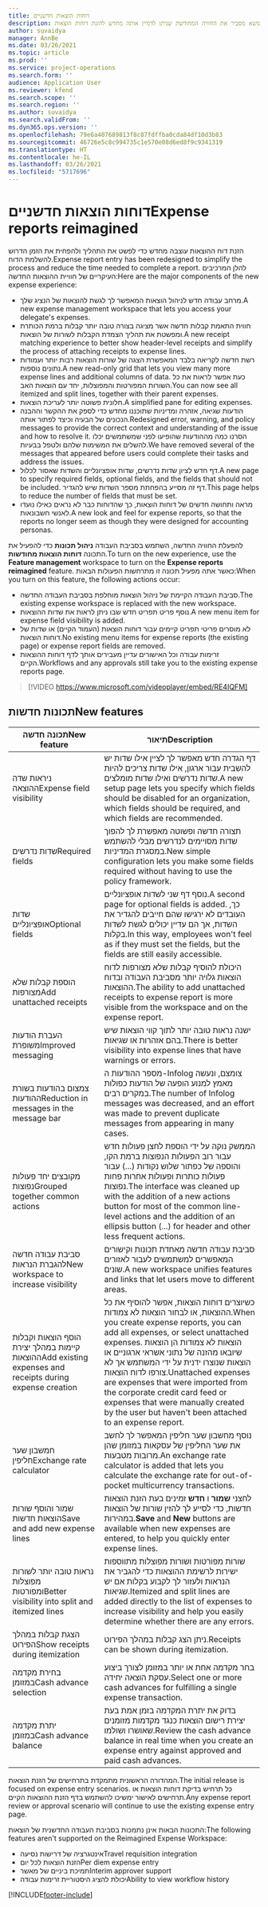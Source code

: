 ```yaml
---
title: דוחות הוצאות חדשניים
description: נושא מסביר את החוויה המחודשת שניתן לדמיין אותה מחדש להזנת דוחות הוצאות.
author: suvaidya
manager: AnnBe
ms.date: 03/26/2021
ms.topic: article
ms.prod: ''
ms.service: project-operations
ms.search.form: ''
audience: Application User
ms.reviewer: kfend
ms.search.scope: ''
ms.search.region: ''
ms.author: suvaidya
ms.search.validFrom: ''
ms.dyn365.ops.version: ''
ms.openlocfilehash: 79e6a407689813f8c87fdffba0cda84df10d3b83
ms.sourcegitcommit: 46726e5c8c994735c1e570e08d6ed8f9c9341319
ms.translationtype: HT
ms.contentlocale: he-IL
ms.lasthandoff: 03/26/2021
ms.locfileid: "5717696"
---
```

# <a name="expense-reports-reimagined"></a><span data-ttu-id="0a11b-103">דוחות הוצאות חדשניים</span><span class="sxs-lookup"><span data-stu-id="0a11b-103">Expense reports reimagined</span></span>

<span data-ttu-id="0a11b-104">הזנת דוח ההוצאות עוצבה מחדש כדי לפשט את התהליך ולהפחית את הזמן הדרוש להשלמת הדוח.</span><span class="sxs-lookup"><span data-stu-id="0a11b-104">Expense report entry has been redesigned to simplify the process and reduce the time needed to complete a report.</span></span> <span data-ttu-id="0a11b-105">להלן המרכיבים העיקריים של חוויית ההוצאות החדשה:</span><span class="sxs-lookup"><span data-stu-id="0a11b-105">Here are the major components of the new expense experience:</span></span>

- <span data-ttu-id="0a11b-106">מרחב עבודה חדש לניהול הוצאות המאפשר לך לגשת להוצאות של הנציג שלך.</span><span class="sxs-lookup"><span data-stu-id="0a11b-106">A new expense management workspace that lets you access your delegate's expenses.</span></span>
- <span data-ttu-id="0a11b-107">חווית התאמת קבלות חדשה אשר מציגה בצורה טובה יותר קבלות ברמת הכותרת ומפשטת את תהליך הצמדת הקבלות לשורות של הוצאות.</span><span class="sxs-lookup"><span data-stu-id="0a11b-107">A new receipt matching experience to better show header-level receipts and simplify the process of attaching receipts to expense lines.</span></span>
- <span data-ttu-id="0a11b-108">רשת חדשה לקריאה בלבד המאפשרת הצגה של שורות הוצאות רבות יותר ועמודות נתונים נוספות.</span><span class="sxs-lookup"><span data-stu-id="0a11b-108">A new read-only grid that lets you view many more expense lines and additional columns of data.</span></span> <span data-ttu-id="0a11b-109">כעת אפשר לראות את כל השורות המפורטות והמפוצלות, יחד עם הוצאות האב.</span><span class="sxs-lookup"><span data-stu-id="0a11b-109">You can now see all itemized and split lines, together with their parent expenses.</span></span>
- <span data-ttu-id="0a11b-110">חלונית פשוטה יותר לעריכת הוצאות.</span><span class="sxs-lookup"><span data-stu-id="0a11b-110">A simplified pane for editing expenses.</span></span>
- <span data-ttu-id="0a11b-111">הודעות שגיאה, אזהרה ומדיניות שתוכננו מחדש כדי לספק את ההקשר וההבנה הנכונים של הבעיה וכיצד לפתור אותה.</span><span class="sxs-lookup"><span data-stu-id="0a11b-111">Redesigned error, warning, and policy messages to provide the correct context and understanding of the issue and how to resolve it.</span></span> <span data-ttu-id="0a11b-112">הסרנו כמה מההודעות שהופיעו לפני שמשתמשים יכלו להשלים את המשימות שלהם ולטפל בבעיות.</span><span class="sxs-lookup"><span data-stu-id="0a11b-112">We have removed several of the messages that appeared before users could complete their tasks and address the issues.</span></span>
- <span data-ttu-id="0a11b-113">דף חדש לציון שדות נדרשים, שדות אופציונליים והשדות שאסור לכלול.</span><span class="sxs-lookup"><span data-stu-id="0a11b-113">A new page to specify required fields, optional fields, and the fields that should not be included.</span></span> <span data-ttu-id="0a11b-114">דף זה מסייע בהפחתת מספר השדות שיש להגדיר.</span><span class="sxs-lookup"><span data-stu-id="0a11b-114">This page helps to reduce the number of fields that must be set.</span></span>
- <span data-ttu-id="0a11b-115">מראה ותחושה חדשים של דוחות הוצאות, כך שהדוחות כבר לא נראים כאילו נועדו לאנשי חשבונאות.</span><span class="sxs-lookup"><span data-stu-id="0a11b-115">A new look and feel for expense reports, so that the reports no longer seem as though they were designed for accounting personas.</span></span>

<span data-ttu-id="0a11b-116">להפעלת החוויה החדשה, השתמש בסביבת העבודה **ניהול תכונות** כדי להפעיל את התכונה **דוחות הוצאות מחודשות**.</span><span class="sxs-lookup"><span data-stu-id="0a11b-116">To turn on the new experience, use the **Feature management** workspace to turn on the **Expense reports reimagined** feature.</span></span> <span data-ttu-id="0a11b-117">כאשר אתה מפעיל תכונה זו מתרחשות הפעולות הבאות:</span><span class="sxs-lookup"><span data-stu-id="0a11b-117">When you turn on this feature, the following actions occur:</span></span>

- <span data-ttu-id="0a11b-118">סביבת העבודה הקיימת של ניהול הוצאות מוחלפת בסביבת העבודה החדשה.</span><span class="sxs-lookup"><span data-stu-id="0a11b-118">The existing expense workspace is replaced with the new workspace.</span></span>
- <span data-ttu-id="0a11b-119">נוסף פריט תפריט חדש שבו ניתן לראות את שדות ההוצאות.</span><span class="sxs-lookup"><span data-stu-id="0a11b-119">A new menu item for expense field visibility is added.</span></span>
- <span data-ttu-id="0a11b-120">לא מוסרים פריטי תפריט קיימים עבור דוחות הוצאות (העמוד הקיים) או שדות של דוחות הוצאות.</span><span class="sxs-lookup"><span data-stu-id="0a11b-120">No existing menu items for expense reports (the existing page) or expense report fields are removed.</span></span>
- <span data-ttu-id="0a11b-121">זרימות עבודה וכל האישורים עדיין מעבירים אותך לדף דוחות ההוצאות הקיים.</span><span class="sxs-lookup"><span data-stu-id="0a11b-121">Workflows and any approvals still take you to the existing expense reports page.</span></span>

> [!VIDEO https://www.microsoft.com/videoplayer/embed/RE4IQFM]

## <a name="new-features"></a><span data-ttu-id="0a11b-122">תכונות חדשות</span><span class="sxs-lookup"><span data-stu-id="0a11b-122">New features</span></span>

| <span data-ttu-id="0a11b-123">תכונה חדשה</span><span class="sxs-lookup"><span data-stu-id="0a11b-123">New feature</span></span> | <span data-ttu-id="0a11b-124">תיאור</span><span class="sxs-lookup"><span data-stu-id="0a11b-124">Description</span></span> |
|---|----|
| <span data-ttu-id="0a11b-125">ניראות שדה ההוצאה</span><span class="sxs-lookup"><span data-stu-id="0a11b-125">Expense field visibility</span></span> | <span data-ttu-id="0a11b-126">דף הגדרה חדש מאפשר לך לציין אילו שדות יש להשבית עבור ארגון, אילו שדות צריכים להיות שדות נדרשים ואילו שדות מומלצים.</span><span class="sxs-lookup"><span data-stu-id="0a11b-126">A new setup page lets you specify which fields should be disabled for an organization, which fields should be required, and which fields are recommended.</span></span> |
| <span data-ttu-id="0a11b-127">שדות נדרשים</span><span class="sxs-lookup"><span data-stu-id="0a11b-127">Required fields</span></span> | <span data-ttu-id="0a11b-128">תצורה חדשה ופשוטה מאפשרת לך להפוך שדות מסויימים לנדרשים מבלי להשתמש במסגרת המדיניות.</span><span class="sxs-lookup"><span data-stu-id="0a11b-128">New simple configuration lets you make some fields required without having to use the policy framework.</span></span> |
| <span data-ttu-id="0a11b-129">שדות אופציונליים</span><span class="sxs-lookup"><span data-stu-id="0a11b-129">Optional fields</span></span> | <span data-ttu-id="0a11b-130">נוסף דף שני לשדות אופציונליים.</span><span class="sxs-lookup"><span data-stu-id="0a11b-130">A second page for optional fields is added.</span></span> <span data-ttu-id="0a11b-131">כך, העובדים לא ירגישו שהם חייבים להגדיר את השדות, אך הם עדיין יכולים לגשת לשדות בקלות.</span><span class="sxs-lookup"><span data-stu-id="0a11b-131">In this way, employees won't feel as if they must set the fields, but the fields are still easily accessible.</span></span> |
| <span data-ttu-id="0a11b-132">הוספת קבלות שלא מצורפות</span><span class="sxs-lookup"><span data-stu-id="0a11b-132">Add unattached receipts</span></span> | <span data-ttu-id="0a11b-133">היכולת להוסיף קבלות שלא מצורפות לדוח הוצאות גלויה יותר מסביבת העבודה ובדוח ההוצאות.</span><span class="sxs-lookup"><span data-stu-id="0a11b-133">The ability to add unattached receipts to expense report is more visible from the workspace and on the expense report.</span></span> |
| <span data-ttu-id="0a11b-134">העברת הודעות משופרת</span><span class="sxs-lookup"><span data-stu-id="0a11b-134">Improved messaging</span></span> | <span data-ttu-id="0a11b-135">ישנה נראות טובה יותר לתוך קווי הוצאות שיש בהם אזהרות או שגיאות.</span><span class="sxs-lookup"><span data-stu-id="0a11b-135">There is better visibility into expense lines that have warnings or errors.</span></span> |
| <span data-ttu-id="0a11b-136">צמצום בהודעות בשורת ההודעות</span><span class="sxs-lookup"><span data-stu-id="0a11b-136">Reduction in messages in the message bar</span></span>| <span data-ttu-id="0a11b-137">מספר ההודעות ה-Infolog צומצם, ונעשה מאמץ למנוע הופעה של הודעות כפולות במקרים רבים.</span><span class="sxs-lookup"><span data-stu-id="0a11b-137">The number of Infolog messages was decreased, and an effort was made to prevent duplicate messages from appearing in many cases.</span></span> |
| <span data-ttu-id="0a11b-138">מקובצים יחד פעולות נפוצות</span><span class="sxs-lookup"><span data-stu-id="0a11b-138">Grouped together common actions</span></span> | <span data-ttu-id="0a11b-139">הממשק נוקה על ידי הוספת לחצן פעולות חדש עבור רוב הפעולות הנפוצות ברמת הקו, והוספה של כפתור שלוש נקודות (...) עבור פעולות כותרות ופעולות אחרות פחות נפוצות.</span><span class="sxs-lookup"><span data-stu-id="0a11b-139">The interface was cleaned up with the addition of a new actions button for most of the common line-level actions and the addition of an ellipsis button (...) for header and other less frequent actions.</span></span> |
| <span data-ttu-id="0a11b-140">סביבת עבודה חדשה להגברת הנראות</span><span class="sxs-lookup"><span data-stu-id="0a11b-140">New workspace to increase visibility</span></span> | <span data-ttu-id="0a11b-141">סביבת עבודה חדשה מאחדת תכונות וקישורים המאפשרים למשתמשים לעבור לאזורים שונים.</span><span class="sxs-lookup"><span data-stu-id="0a11b-141">A new workspace unifies features and links that let users move to different areas.</span></span> |
| <span data-ttu-id="0a11b-142">הוסף הוצאות וקבלות קיימות במהלך יצירת ההוצאות</span><span class="sxs-lookup"><span data-stu-id="0a11b-142">Add existing expenses and receipts during expense creation</span></span> | <span data-ttu-id="0a11b-143">כשיוצרים דוחות הוצאות, אפשר להוסיף את כל ההוצאות, או לבחור הוצאות לא צמודות.</span><span class="sxs-lookup"><span data-stu-id="0a11b-143">When you create expense reports, you can add all expenses, or select unattached expenses.</span></span> <span data-ttu-id="0a11b-144">הוצאות לא צמודות הן הוצאות שיובאו מהזנה של נתוני אשראי ארגוניים או הוצאות שנוצרו ידנית על ידי המשתמש אך לא צורפו לדוח הוצאות.</span><span class="sxs-lookup"><span data-stu-id="0a11b-144">Unattached expenses are expenses that were imported from the corporate credit card feed or expenses that were manually created by the user but haven't been attached to an expense report.</span></span>|
| <span data-ttu-id="0a11b-145">חמשבון שער חליפין</span><span class="sxs-lookup"><span data-stu-id="0a11b-145">Exchange rate calculator</span></span> | <span data-ttu-id="0a11b-146">נוסף מחשבון שער חליפין המאפשר לך לחשב את שער החליפין של עסקאות במזומן שהן מרובות מטבעות.</span><span class="sxs-lookup"><span data-stu-id="0a11b-146">An exchange rate calculator is added that lets you calculate the exchange rate for out-of-pocket multicurrency transactions.</span></span> |
| <span data-ttu-id="0a11b-147">שמור והוסף שורות הוצאות חדשות</span><span class="sxs-lookup"><span data-stu-id="0a11b-147">Save and add new expense lines</span></span> | <span data-ttu-id="0a11b-148">לחצני **שמור** ו **חדש** זמינים בעת הזנת הוצאות חדשות, כדי לסייע לך להזין שורות של הוצאות במהירות.</span><span class="sxs-lookup"><span data-stu-id="0a11b-148">**Save** and **New** buttons are available when new expenses are entered, to help you quickly enter expense lines.</span></span> |
| <span data-ttu-id="0a11b-149">נראות טובה יותר לשורות מפוצלות ומפורטות</span><span class="sxs-lookup"><span data-stu-id="0a11b-149">Better visibility into split and itemized lines</span></span> | <span data-ttu-id="0a11b-150">שורות מפורטות ושורות מפוצלות מתווספות ישירות לרשימת ההוצאות כדי להגביר את הנראות ולעזור לך לקבוע בקלות אם יש שגיאות.</span><span class="sxs-lookup"><span data-stu-id="0a11b-150">Itemized and split lines are added directly to the list of expenses to increase visibility and help you easily determine whether there are any errors.</span></span> |
| <span data-ttu-id="0a11b-151">הצגת קבלות במהלך הפירוט</span><span class="sxs-lookup"><span data-stu-id="0a11b-151">Show receipts during itemization</span></span> | <span data-ttu-id="0a11b-152">ניתן הצג קבלות במהלך הפירוט.</span><span class="sxs-lookup"><span data-stu-id="0a11b-152">Receipts can be shown during itemization.</span></span> |
| <span data-ttu-id="0a11b-153">בחירת מקדמה במזומן</span><span class="sxs-lookup"><span data-stu-id="0a11b-153">Cash advance selection</span></span> | <span data-ttu-id="0a11b-154">בחר מקדמה אחת או יותר במזומן לצורך ביצוע עסקת הוצאה יחידה.</span><span class="sxs-lookup"><span data-stu-id="0a11b-154">Select one or more cash advances for fulfilling a single expense transaction.</span></span> |
| <span data-ttu-id="0a11b-155">יתרת מקדמה במזומן</span><span class="sxs-lookup"><span data-stu-id="0a11b-155">Cash advance balance</span></span> | <span data-ttu-id="0a11b-156">בדוק את יתרת המקדמה בזמן אמת בעת יצירת רישום הוצאות כנגד מקדמות מזומנים שאושרו ושולמו.</span><span class="sxs-lookup"><span data-stu-id="0a11b-156">Review the cash advance balance in real time when you create an expense entry against approved and paid cash advances.</span></span> |

<span data-ttu-id="0a11b-157">המהדורה הראשונית מתמקדת בתרחישים של הזנת הוצאות.</span><span class="sxs-lookup"><span data-stu-id="0a11b-157">The initial release is focused on expense entry scenarios.</span></span> <span data-ttu-id="0a11b-158">כל תרחיש בדיקת דוחות הוצאות או תרחישים לאישור ימשיכו להשתמש בדף הזנת ההוצאות הקיים.</span><span class="sxs-lookup"><span data-stu-id="0a11b-158">Any expense report review or approval scenario will continue to use the existing expense entry page.</span></span>

<span data-ttu-id="0a11b-159">התכונות הבאות אינן נתמכות בסביבת העבודה החדשנית של הוצאות:</span><span class="sxs-lookup"><span data-stu-id="0a11b-159">The following features aren't supported on the Reimagined Expense Workspace:</span></span>

- <span data-ttu-id="0a11b-160">אינטגרציה של דרישות נסיעה</span><span class="sxs-lookup"><span data-stu-id="0a11b-160">Travel requisition integration</span></span>
- <span data-ttu-id="0a11b-161">הזנת הוצאות לכל יום</span><span class="sxs-lookup"><span data-stu-id="0a11b-161">Per diem expense entry</span></span>
- <span data-ttu-id="0a11b-162">תמיכת ביניים של מאשר</span><span class="sxs-lookup"><span data-stu-id="0a11b-162">Interim approver support</span></span>
- <span data-ttu-id="0a11b-163">יכולת להציג היסטוריית זרימות עבודה</span><span class="sxs-lookup"><span data-stu-id="0a11b-163">Ability to view workflow history</span></span>


[!INCLUDE[footer-include](../includes/footer-banner.md)]
